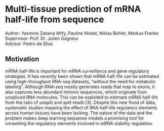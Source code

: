 # Multi-tissue prediction of mRNA half-life from sequence

Author: Yasmine Zakaria Afify, Pauline Nickel, Niklas Bühler, Markus Franke  
Supervisor: Prof. Dr. Julien Gagneur  
Advisor: Pedro da Silva  

## Motivation
mRNA half-life is important for mRNA surveillance and gene regulatory strategies. It has recently been shown that mRNA half-life can be estimated using high-throughput RNA-seq datasets, “without the need for metabolic labeling”. Although RNA-seq mostly generates reads that map to exons, it also captures less abundant intronic sequences, which originate from unspliced RNA molecules. This can be exploited to estimate mRNA half-life from the ratio of unsplit and split reads [3]. Despite this new flood of data, systematic studies mapping the effect of RNA half-life regulatory elements across human tissues have been lacking. The nature of the data and the problem makes deep learning sequence models a promising tool for unraveling the regulatory elements involved in mRNA stability regulation.
